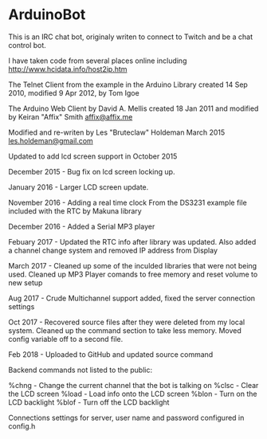 # ArduinoBot
This is an IRC chat bot, originaly writen to connect to Twitch and be a chat control bot.

I have taken code from several places online including 
http://www.hcidata.info/host2ip.htm

The Telnet Client from the example in the Arduino Library created 14 Sep 2010, modified 9 Apr 2012, by Tom Igoe

The Arduino Web Client by David A. Mellis created 18 Jan 2011 and modified by Keiran "Affix" Smith <affix@affix.me>

Modified and re-writen by
Les "Bruteclaw" Holdeman March 2015
les.holdeman@gmail.com

Updated to add lcd screen support in October 2015

December 2015 - Bug fix on lcd screen locking up.

January 2016 - Larger LCD screen update.

November 2016 - Adding a real time clock  From the DS3231 example file included with the RTC by Makuna library

December 2016 - Added a Serial MP3 player

Febuary 2017 - Updated the RTC info after library was updated.  Also added a channel change system and removed IP address from Display

March 2017 - Cleaned up some of the inculded libraries that were not being used.  Cleaned up MP3 Player comands to free memory and reset volume to new setup

Aug 2017 - Crude Multichannel support added, fixed the server connection settings

Oct 2017 - Recovered source files after they were deleted from my local system.  Cleaned up the command section to take less memory.  Moved config variable off to a second file.

Feb 2018 - Uploaded to GitHub and updated source command


Backend commands not listed to the public:

%chng - Change the current channel that the bot is talking on
%clsc - Clear the LCD screen
%load - Load info onto the LCD screen
%blon - Turn on the LCD backlight
%blof - Turn off the LCD backlight

Connections settings for server, user name and password configured in config.h 
